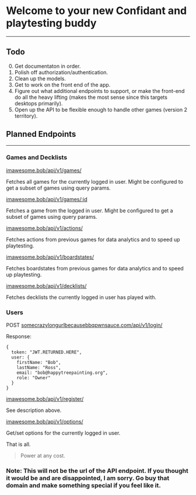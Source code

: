 # Welcome to your new Confidant and playtesting buddy 
---

## Todo
0. Get documentaton in order.
1. Polish off authorization/authentication.
2. Clean up the models.
3. Get to work on the front end of the app.
4. Figure out what additional endpoints to support, or make the front-end do all the heavy lifting (makes the most sense since this targets desktops primarily).
6. Open up the API to be flexible enough to handle other games (version 2 territory).

## Planned Endpoints
------


### Games and Decklists

[imawesome.bob/api/v1/games/](#disclaimer) 

Fetches all games for the currently logged in user.  Might be configured to get a subset of games using query params.

[imawesome.bob/api/v1/games/:id](#disclaimer) 

Fetches a game from the logged in user.  Might be configured to get a subset of games using query params.


[imawesome.bob/api/v1/actions/](#disclaimer) 

Fetches actions from previous games for data analytics and to speed up playtesting.


[imawesome.bob/api/v1/boardstates/](#disclaimer) 

Fetches boardstates from previous games for data analytics and to speed up playtesting.

[imawesome.bob/api/v1/decklists/](#disclaimer) 

Fetches decklists the currently logged in user has played with.


### Users

POST [somecrazylongurlbecausebbqpwnsauce.com/api/v1/login/](#disclaimer) 

Response:
```
{
  token: "JWT.RETURNED.HERE",
  user: {
    firstName: "Bob",
    lastName: "Ross",
    email: "bob@happytreepainting.org",
    role: "Owner"
  }
}
```

[imawesome.bob/api/v1/register/](#disclaimer) 

See description above.

[imawesome.bob/api/v1/options/](#disclaimer) 

Get/set options for the currently logged in user.

That is all.
> Power at any cost.  


### <a name="disclaimer"></a>Note: This will not be the url of the API endpoint.  If you thought it would be and are disappointed, I am sorry.  Go buy that domain and make something special if you feel like it.
